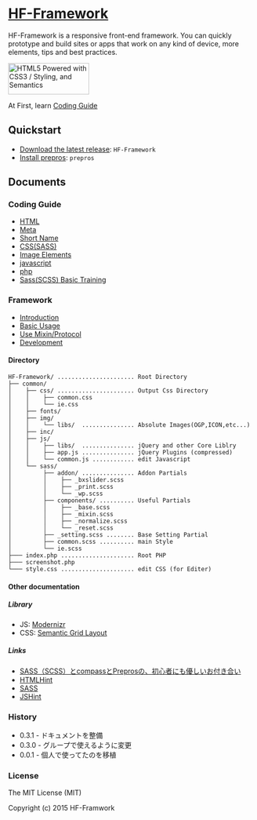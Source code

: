 # [HF-Framework](https://github.com/hanuman6/HF-Framework)
HF-Framework is a responsive front-end framework. You can quickly prototype and build sites or apps that work on any kind of device, more elements, tips and best practices.

<a href="http://www.w3.org/html/logo/">
<img src="http://www.w3.org/html/logo/badge/html5-badge-h-css3-semantics.png" width="165" height="64" alt="HTML5 Powered with CSS3 / Styling, and Semantics" title="HTML5 Powered with CSS3 / Styling, and Semantics">
</a>

At First, learn [Coding Guide](https://github.com/hanuman6/HF-Framework#coding-guide)

## Quickstart

  * [Download the latest release](https://github.com/hanuman6/HF-Framework/archive/master.zip): `HF-Framework`
  * [Install prepros](https://prepros.io/): `prepros`

## Documents
### Coding Guide
* [HTML](https://github.com/hanuman6/HF-Framework/blob/master/_documents/html.md/)
* [Meta](https://github.com/hanuman6/HF-Framework/blob/master/_documents/meta.md/)
* [Short Name](https://github.com/hanuman6/HF-Framework/blob/master/_documents/shortname.md/)
* [CSS(SASS)](https://github.com/hanuman6/HF-Framework/blob/master/_documents/css.md/)
* [Image Elements](https://github.com/hanuman6/HF-Framework/blob/master/_documents/images.md/)
* [javascript](https://github.com/hanuman6/HF-Framework/blob/master/_documents/js.md/)
* [php](https://github.com/hanuman6/HF-Framework/blob/master/_documents/php.md/)
* [Sass(SCSS) Basic Training](https://github.com/hanuman6/HF-Framework/blob/master/_documents/sass.md/)

### Framework
* [Introduction](https://github.com/hanuman6/HF-Framework/blob/master/_documents/intro.md/)
* [Basic Usage](https://github.com/hanuman6/HF-Framework/blob/master/_documents/usage.md/)
* [Use Mixin/Protocol](https://github.com/hanuman6/HF-Framework/blob/master/_documents/mixin.md/)
* [Development](https://github.com/hanuman6/HF-Framework/blob/master/_documents/dev.md/)

#### Directory
```
HF-Framework/ ...................... Root Directory
├── common/
│    ├── css/ ...................... Output Css Directory
│    │    ├── common.css
│    │    └── ie.css
│    ├── fonts/
│    ├── img/
│    │    └── libs/  ............... Absolute Images(OGP,ICON,etc...)
│    ├── inc/
│    ├── js/
│    │    ├── libs/  ............... jQuery and other Core Liblry
│    │    ├── app.js ............... jQuery Plugins (compressed)
│    │    └── common.js ............ edit Javascript
│    └── sass/
│         ├── addon/ ............... Addon Partials
│         │    ├── _bxslider.scss
│         │    ├── _print.scss
│         │    └── _wp.scss
│         ├── components/ .......... Useful Partials
│         │    ├── _base.scss
│         │    ├── _mixin.scss
│         │    ├── _normalize.scss
│         │    └── _reset.scss
│         ├── _setting.scss ........ Base Setting Partial
│         ├── common.scss .......... main Style
│         └── ie.scss
├─── index.php ..................... Root PHP
├─── screenshot.php
└─── style.css ..................... edit CSS (for Editer)
```

#### Other documentation
##### Library
- JS:   [Modernizr](http://modernizr.com/)
- CSS:  [Semantic Grid Layout](http://gridle.org/)

##### Links
- [SASS（SCSS）とcompassとPreprosの、初心者にも優しいお付き合い](http://satohmsys.info/sass-compass-prepros/)
- [HTMLHint](http://htmlhint.com/)
- [SASS](http://sass-lang.com/)
- [JSHint](http://jshint.com/)

### History
* 0.3.1 - ドキュメントを整備
* 0.3.0 - グループで使えるように変更
* 0.0.1 - 個人で使ってたのを移植

### License

The MIT License (MIT)

Copyright (c) 2015 HF-Framwork
